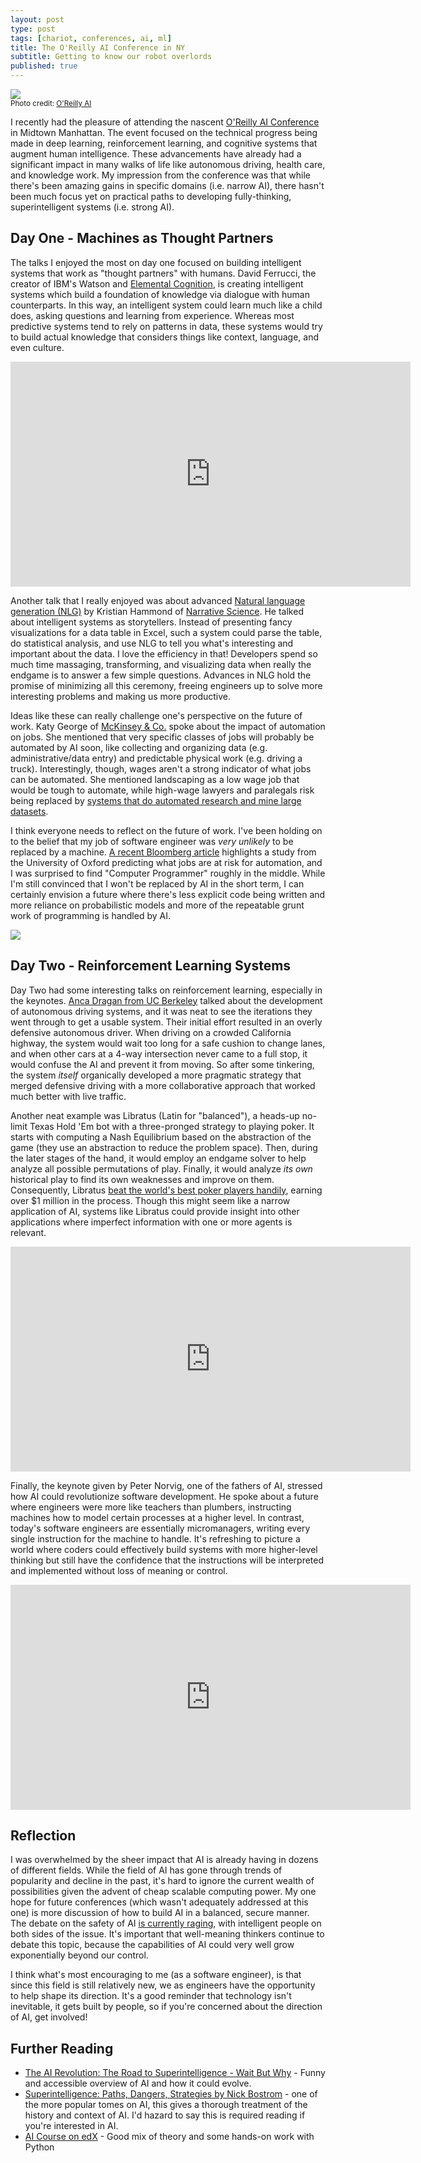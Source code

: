 ```yaml
---
layout: post
type: post
tags: [chariot, conferences, ai, ml]
title: The O'Reilly AI Conference in NY
subtitle: Getting to know our robot overlords
published: true
---
```


<p><img src="/assets/ainy.jpg"/><br><small>Photo credit: <a href="https://conferences.oreilly.com/artificial-intelligence/ai-ny">O'Reilly AI</a></small></p>

I recently had the pleasure of attending the nascent [O'Reilly AI Conference](https://conferences.oreilly.com/artificial-intelligence/ai-ny) in Midtown Manhattan.  The event focused on the technical progress being made in deep learning, reinforcement learning, and cognitive systems that augment human intelligence.  These advancements have already had a significant impact in many walks of life like autonomous driving, health care, and knowledge work.  My impression from the conference was that while there's been amazing gains in specific domains (i.e. narrow AI), there hasn't been much focus yet on practical paths to developing fully-thinking, superintelligent systems (i.e. strong AI).

## Day One - Machines as Thought Partners

The talks I enjoyed the most on day one focused on building intelligent systems that work as "thought partners" with humans.  David Ferrucci, the creator of IBM's Watson and [Elemental Cognition](https://www.elementalcognition.com/), is creating intelligent systems which build a foundation of knowledge via dialogue with human counterparts.  In this way, an intelligent system could learn much like a child does, asking questions and learning from experience.  Whereas most predictive systems tend to rely on patterns in data, these systems would try to build actual knowledge that considers things like context, language, and even culture.  

<iframe src="https://player.vimeo.com/video/190292710" width="640" height="360" frameborder="0" webkitallowfullscreen mozallowfullscreen allowfullscreen></iframe>

Another talk that I really enjoyed was about advanced [Natural language generation (NLG)](https://en.wikipedia.org/wiki/Natural_language_generation) by Kristian Hammond of [Narrative Science](https://narrativescience.com).  He talked about intelligent systems as storytellers.  Instead of presenting fancy visualizations for a data table in Excel, such a system could parse the table, do statistical analysis, and use NLG to tell you what's interesting and important about the data.  I love the efficiency in that!  Developers spend so much time massaging, transforming, and visualizing data when really the endgame is to answer a few simple questions.  Advances in NLG hold the promise of minimizing all this ceremony, freeing engineers up to solve more interesting problems and making us more productive.

Ideas like these can really challenge one's perspective on the future of work.  Katy George of [McKinsey & Co.](http://www.mckinsey.com/) spoke about the impact of automation on jobs. She mentioned that very specific classes of jobs will probably be automated by AI soon, like collecting and organizing data (e.g. administrative/data entry) and predictable physical work (e.g. driving a truck).  Interestingly, though, wages aren't a strong indicator of what jobs can be automated.  She mentioned landscaping as a low wage job that would be tough to automate, while high-wage lawyers and paralegals risk being replaced by [systems that do automated research and mine large datasets](https://www.ft.com/content/5d96dd72-83eb-11e6-8897-2359a58ac7a5).

I think everyone needs to reflect on the future of work.  I've been holding on to the belief that my job of software engineer was *very unlikely* to be replaced by a machine.  [A recent Bloomberg article](https://www.bloomberg.com/graphics/2017-jobs-automation-risk/) highlights a study from the University of Oxford predicting what jobs are at risk for automation, and I was surprised to find "Computer Programmer" roughly in the middle.  While I'm still convinced that I won't be replaced by AI in the short term, I can certainly envision a future where there's less explicit code being written and more reliance on probabilistic models and more of the repeatable grunt work of programming is handled by AI.

<a href="http://www.businessinsider.com/robots-overtaking-american-jobs-2014-1" target="_blank"><img src="http://static1.businessinsider.com/image/52e2b6336bb3f7da630fd543-636-/sdfvfscreen-shot-2014-01-22-at-11.12.29-am.gif"/></a><br>

## Day Two - Reinforcement Learning Systems

Day Two had some interesting talks on reinforcement learning, especially in the keynotes.  [Anca Dragan from UC Berkeley](https://people.eecs.berkeley.edu/~anca/) talked about the development of autonomous driving systems, and it was neat to see the iterations they went through to get a usable system.  Their initial effort resulted in an overly defensive autonomous driver.  When driving on a crowded California highway, the system would wait too long for a safe cushion to change lanes, and when other cars at a 4-way intersection never came to a full stop, it would confuse the AI and prevent it from moving.  So after some tinkering, the system *itself* organically developed a more pragmatic strategy that merged defensive driving with a more collaborative approach that worked much better with live traffic.

Another neat example was Libratus (Latin for "balanced"), a heads-up no-limit Texas Hold 'Em bot with a three-pronged strategy to playing poker.  It starts with computing a Nash Equilibrium based on the abstraction of the game (they use an abstraction to reduce the problem space).  Then, during the later stages of the hand, it would employ an endgame solver to help analyze all possible permutations of play.  Finally, it would analyze *its own* historical play to find its own weaknesses and improve on them.  Consequently, Libratus [beat the world's best poker players handily](http://www.pokerlistings.com/libratus-poker-ai-smokes-humans-for-1-76m-is-this-the-end-42839), earning over $1 million in the process.  Though this might seem like a narrow application of AI, systems like Libratus could provide insight into other applications where imperfect information with one or more agents is relevant.

<iframe width="640" height="360" src="https://www.youtube.com/embed/jLXPGwJNLHk" frameborder="0" allowfullscreen></iframe>

Finally, the keynote given by Peter Norvig, one of the fathers of AI, stressed how AI could revolutionize software development.  He spoke about a future where engineers were more like teachers than plumbers, instructing machines how to model certain processes at a higher level. In contrast, today's software engineers are essentially micromanagers, writing every single instruction for the machine to handle.  It's refreshing to picture a world where coders could effectively build systems with more higher-level thinking but still have the confidence that the instructions will be interpreted and implemented without loss of meaning or control.

<iframe width="640" height="360" src="https://www.youtube.com/embed/mJHvE2JLN3Q" frameborder="0" allowfullscreen></iframe>

## Reflection

I was overwhelmed by the sheer impact that AI is already having in dozens of different fields.  While the field of AI has gone through trends of popularity and decline in the past, it's hard to ignore the current wealth of possibilities given the advent of cheap scalable computing power.  My one hope for future conferences (which wasn't adequately addressed at this one) is more discussion of how to build AI in a balanced, secure manner.  The debate on the safety of AI [is currently raging](https://www.recode.net/2017/7/25/16026184/mark-zuckerberg-artificial-intelligence-elon-musk-ai-argument-twitter), with intelligent people on both sides of the issue.  It's important that well-meaning thinkers continue to debate this topic, because the capabilities of AI could very well grow exponentially beyond our control.

I think what's most encouraging to me (as a software engineer), is that since this field is still relatively new, we as engineers have the opportunity to help shape its direction.  It's a good reminder that technology isn't inevitable, it gets built by people, so if you're concerned about the direction of AI, get involved!

## Further Reading
- [The AI Revolution: The Road to Superintelligence - Wait But Why](https://waitbutwhy.com/2015/01/artificial-intelligence-revolution-1.html) - Funny and accessible overview of AI and how it could evolve.
- [Superintelligence: Paths, Dangers, Strategies by Nick Bostrom](https://www.goodreads.com/book/show/20527133-superintelligence?from_search=true) - one of the more popular tomes on AI, this gives a thorough treatment of the history and context of AI.  I'd hazard to say this is required reading if you're interested in AI.
- [AI Course on edX](https://www.edx.org/course/artificial-intelligence-ai-columbiax-csmm-101x-0) - Good mix of theory and some hands-on work with Python
